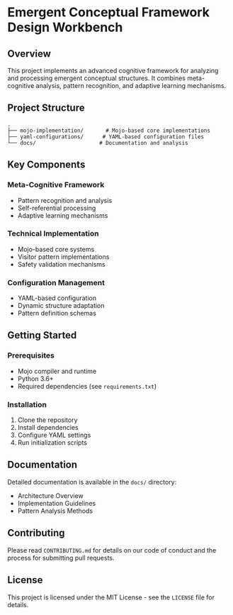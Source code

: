 # Emergent Conceptual Framework Design Workbench

## Overview
This project implements an advanced cognitive framework for analyzing and processing emergent conceptual structures. It combines meta-cognitive analysis, pattern recognition, and adaptive learning mechanisms.

## Project Structure
```
.
├── mojo-implementation/       # Mojo-based core implementations
├── yaml-configurations/      # YAML-based configuration files
└── docs/                    # Documentation and analysis
```

## Key Components

### Meta-Cognitive Framework
- Pattern recognition and analysis
- Self-referential processing
- Adaptive learning mechanisms

### Technical Implementation
- Mojo-based core systems
- Visitor pattern implementations
- Safety validation mechanisms

### Configuration Management
- YAML-based configuration
- Dynamic structure adaptation
- Pattern definition schemas

## Getting Started

### Prerequisites
- Mojo compiler and runtime
- Python 3.6+
- Required dependencies (see `requirements.txt`)

### Installation
1. Clone the repository
2. Install dependencies
3. Configure YAML settings
4. Run initialization scripts

## Documentation
Detailed documentation is available in the `docs/` directory:
- Architecture Overview
- Implementation Guidelines
- Pattern Analysis Methods

## Contributing
Please read `CONTRIBUTING.md` for details on our code of conduct and the process for submitting pull requests.

## License
This project is licensed under the MIT License - see the `LICENSE` file for details.
